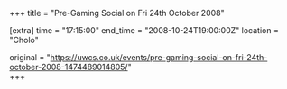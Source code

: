 +++
title = "Pre-Gaming Social on Fri 24th October 2008"

[extra]
time = "17:15:00"
end_time = "2008-10-24T19:00:00Z"
location = "Cholo"

original = "https://uwcs.co.uk/events/pre-gaming-social-on-fri-24th-october-2008-1474489014805/"    
+++



